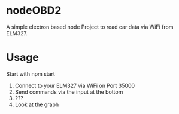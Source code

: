 # nodeOBD2
A simple electron based node Project to read car data via WiFi from ELM327.

# Usage

Start with npm start

1. Connect to your ELM327 via WiFi on Port 35000
2. Send commands via the input at the bottom
3. ???
4. Look at the graph

